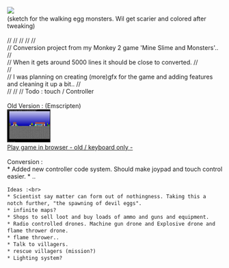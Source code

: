 
<img src="https://cromdesi.home.xs4all.nl/images/linking/gif/dogsketch.gif" width="20%"><br>
(sketch for the walking egg monsters. Wil get scarier and colored after tweaking)
<br>
<br>
//
    //
    //
    //
    //<br>
    // Conversion project from my Monkey 2 game 'Mine Slime and Monsters'..
    //<br>
    // When it gets around 5000 lines it should be close to converted.
    //<br>
    //<br>
    // I was planning on creating (more)gfx for the game and adding features and cleaning it up a bit..
    //<br>
    //
    //
    // Todo : touch / Controller<br>
    <br>Old Version : (Emscripten)<br>
    <img src="Media/oldversion.jpg" width="20%"><br>
    [Play game in browser - old / keyboard only -](https://cromdesi.home.xs4all.nl/emscripten/monstermineslime/Untitled1.html)
    <br>
    <br>
    Conversion :<br>
    * Added new controller code system. Should make joypad and touch control easier.
    * ..
    
    Ideas :<br>
    * Scientist say matter can form out of nothingness. Taking this a notch further, "the spawning of devil eggs".
    * infinite maps?
    * Shops to sell loot and buy loads of ammo and guns and equipment.
    * Radio controlled drones. Machine gun drone and Explosive drone and flame thrower drone.
    * flame thrower..
    * Talk to villagers.
    * rescue villagers (mission?)
    * Lighting system?
